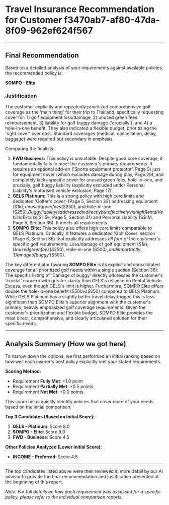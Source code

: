 # Travel Insurance Recommendation for Customer f3470ab7-af80-47da-8f09-962ef624f567

---

## Final Recommendation
Based on a detailed analysis of your requirements against available policies, the recommended policy is:

**SOMPO - Elite**

### Justification
The customer explicitly and repeatedly prioritized comprehensive golf coverage as the 'main thing' for their trip to Thailand, specifically requesting cover for: 1) golf equipment loss/damage, 2) unused green fees reimbursement, 3) liability for golf buggy damage ('crucially'), and 4) a hole-in-one benefit. They also indicated a flexible budget, prioritizing the 'right cover' over cost. Standard coverages (medical, cancellation, delay, baggage) were required but secondary in emphasis.

Comparing the finalists:
1.  **FWD Business:** This policy is unsuitable. Despite good core coverage, it fundamentally fails to meet the customer's primary requirements. It requires an optional add-on ('Sports equipment protector', Page 9) just for equipment cover (which excludes damage during play, Page 29), and completely lacks specific cover for unused green fees, hole-in-one, and crucially, golf buggy liability (explicitly excluded under Personal Liability's motorised vehicle exclusion, Page 17).
2.  **GELS Platinum:** This is a strong policy with high core limits and dedicated 'Golfer's cover' (Page 5, Section 32) addressing equipment (S$1k), unused green fees (S$250), and hole-in-one (S$250). Buggy liability is addressed indirectly but effectively via high Rental Vehicle Excess (S$1.5k, Page 5, Section 31) and Personal Liability (S$1M, Page 5, Section 36). It meets all requirements.
3.  **SOMPO Elite:** This policy also offers high core limits comparable to GELS Platinum. Critically, it features a dedicated 'Golf Cover' section (Page 6, Section 36) that explicitly addresses *all four* of the customer's specific golf requirements: Loss/damage of golf equipment (S$1k), Unused green fees (S$250), Hole-in-one (S$500), and importantly, 'Damage of buggy' (S$500). 

The key differentiator favoring **SOMPO Elite** is its explicit and consolidated coverage for all prioritized golf needs within a single section (Section 36). The specific listing of 'Damage of buggy' directly addresses the customer's 'crucial' concern with greater clarity than GELS's reliance on Rental Vehicle Excess, even though GELS's limit is higher. Furthermore, SOMPO Elite offers double the hole-in-one benefit (S$500 vs S$250) compared to GELS Platinum. While GELS Platinum has a slightly better travel delay trigger, this is less significant than SOMPO Elite's superior alignment with the customer's primary, heavily emphasized golf coverage requirements. Given the customer's prioritization and flexible budget, SOMPO Elite provides the most direct, comprehensive, and clearly articulated solution for their specific needs.

---

## Analysis Summary (How we got here)
To narrow down the options, we first performed an initial ranking based on how well each insurer's best policy explicitly met your stated requirements.

**Scoring Method:**
- Requirement **Fully Met**: +1.0 point
- Requirement **Partially Met**: +0.5 points
- Requirement **Not Met**: +0.0 points

This score helps quickly identify policies that cover more of your needs based on the initial comparison.

**Top 3 Candidates (Based on Initial Score):**
1. **GELS - Platinum**: Score 8.0
2. **SOMPO - Elite**: Score 8.0
3. **FWD - Business**: Score 4.5

**Other Policies Analyzed (Lower Initial Score):**
- **INCOME - Preferred**: Score 4.5

---

The top candidates listed above were then reviewed in more detail by our AI advisor to provide the final recommendation and justification presented at the beginning of this report.

*Note: For full details on how each requirement was assessed for a specific policy, please refer to the individual comparison reports.*